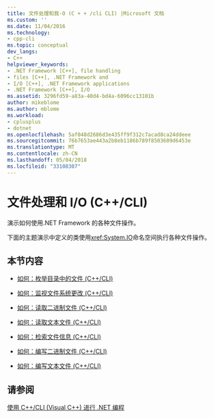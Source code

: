 ```yaml
---
title: 文件处理和我-O (C + + /cli CLI) |Microsoft 文档
ms.custom: ''
ms.date: 11/04/2016
ms.technology:
- cpp-cli
ms.topic: conceptual
dev_langs:
- C++
helpviewer_keywords:
- .NET Framework [C++], file handling
- files [C++], .NET Framework and
- I/O [C++], .NET Framework applications
- .NET Framework [C++], I/O
ms.assetid: 3296fd59-a83a-40d4-bd4a-6096cc13101b
author: mikeblome
ms.author: mblome
ms.workload:
- cplusplus
- dotnet
ms.openlocfilehash: 5af048d2686d3e435ff9f312c7acad8ca24ddeee
ms.sourcegitcommit: 76b7653ae443a2b8eb1186b789f8503609d6453e
ms.translationtype: MT
ms.contentlocale: zh-CN
ms.lasthandoff: 05/04/2018
ms.locfileid: "33108307"
---
```

# <a name="file-handling-and-io-ccli"></a>文件处理和 I/O (C++/CLI)
演示如何使用.NET Framework 的各种文件操作。  
  
 下面的主题演示中定义的类使用<xref:System.IO>命名空间执行各种文件操作。  
  
## <a name="in-this-section"></a>本节内容  
  
-   [如何：枚举目录中的文件 (C++/CLI)](../dotnet/how-to-enumerate-files-in-a-directory-cpp-cli.md)  
  
-   [如何：监视文件系统更改 (C++/CLI)](../dotnet/how-to-monitor-file-system-changes-cpp-cli.md)  
  
-   [如何：读取二进制文件 (C++/CLI)](../dotnet/how-to-read-a-binary-file-cpp-cli.md)  
  
-   [如何：读取文本文件 (C++/CLI)](../dotnet/how-to-read-a-text-file-cpp-cli.md)  
  
-   [如何：检索文件信息 (C++/CLI)](../dotnet/how-to-retrieve-file-information-cpp-cli.md)  
  
-   [如何：编写二进制文件 (C++/CLI)](../dotnet/how-to-write-a-binary-file-cpp-cli.md)  
  
-   [如何：编写文本文件 (C++/CLI)](../dotnet/how-to-write-a-text-file-cpp-cli.md)  
  
 
## <a name="see-also"></a>请参阅  
 [使用 C++/CLI (Visual C++) 进行 .NET 编程](../dotnet/dotnet-programming-with-cpp-cli-visual-cpp.md)